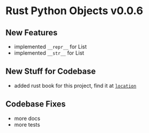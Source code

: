 
# Rust Python Objects v0.0.6

## New Features
- implemented `__repr__` for List
- implemented `__str__` for List

## New Stuff for Codebase
- added rust book for this project, find it at [`location`](https://github.com/alexzanderr/rust-python-objects/blob/main/book)

## Codebase Fixes
- more docs
- more tests
